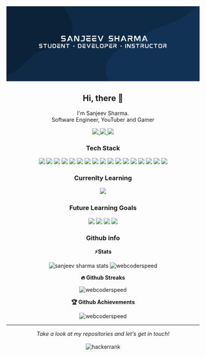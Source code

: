 <section align='center'>
<img src='./SANJEEV SHARMA.png' alt='Sanjeev Sharma' />

<h2 align="center">Hi, there 👋</h2>

<p align="center">I'm Sanjeev Sharma.<br/> Software Engineer, YouTuber and Gamer</p>
</p>

<p align="center">
  <a href="https://twitter.com/webcoderspeed/">
    <img src="https://img.shields.io/twitter/follow/webcoderspeed?label=Twitter&logo=twitter&style=for-the-badge" />
  </a>
  <a href="https://www.youtube.com/c/CODEWITHSPEED?sub_confirmation=1">
    <img src="http://img.shields.io/badge/YouTube-1K-red?label=YouTube&logo=YouTube&style=for-the-badge" />
  </a>
  <a href="https://www.linkedin.com/in/sanjeev-sharma-4b6340220/">
    <img src="https://img.shields.io/badge/LinkedIn-98-blue?label=LinkedIn&logo=LinkedIn&style=for-the-badge" />
  </a>
</p>

### Tech Stack

<img src = "https://img.shields.io/badge/-HTML5-E34F26?style=for-the-badge&logo=html5&logoColor=white"> 
<img src = "https://img.shields.io/badge/-CSS3-1572B6?style=for-the-badge&logo=css3&logoColor=white"> 
<img src="https://img.shields.io/badge/-JavaScript-black?style=for-the-badge&logo=JavaScript&logoColor=eed718"> 
<img src="https://img.shields.io/badge/-SASS-CD6799?style=for-the-badge&logo=sass&logoColor=white"> 
<img src="https://img.shields.io/badge/-Python3-black?style=for-the-badge&logo=python&logoColor=3776AB"> 
<img src="https://img.shields.io/badge/-Mocha%20and%20Chai-brown?style=for-the-badge&logo=mocha&logoColor=white"> 
<img src="https://img.shields.io/badge/-Git%20and%20Github-F05032?style=for-the-badge&logo=git&logoColor=white"> 
<img src="https://img.shields.io/badge/-Firebase-black?style=for-the-badge&logo=firebase&logoColor=FFCA28"> 
<img src="https://img.shields.io/badge/-React-161616?style=for-the-badge&logo=react&logoColor=00d9ff"> 
<img src="https://img.shields.io/badge/-Redux-764ABC?style=for-the-badge&logo=redux&logoColor=white">
<img src="https://img.shields.io/badge/-MongoDB-white?style=for-the-badge&logo=mongodb&logoColor=green">
<img src="https://img.shields.io/badge/-Nodejs-339933?style=for-the-badge&logo=Node.js&logoColor=green">
<img src="https://img.shields.io/badge/-JWT-white?style=for-the-badge&logo=JSON Web Tokens&logoColor=purple">
<img src="https://img.shields.io/badge/-Passport.js-black?style=for-the-badge&logo=Passport&logoColor=green">
<img src="https://img.shields.io/badge/-Express.js-white?style=for-the-badge&logo=express&logoColor=black">
<img src="https://img.shields.io/badge/-MY%20SQL-4479A1?style=for-the-badge&logo=mysql&logoColor=white">
<img src="https://img.shields.io/badge/-Tailwind%20css-001440?style=for-the-badge&logo=tailwindcss&logoColor=white">
<br />

### Currenlty Learning

<img src="https://img.shields.io/badge/-Typescript-4479A1?style=for-the-badge&logo=typescript&logoColor=white">
<br />

### Future Learning Goals

<img src="https://img.shields.io/badge/-Bootstrap-764ABC?style=for-the-badge&logo=bootstrap&logoColor=white">
<img src="https://img.shields.io/badge/-GraphQL-white?style=for-the-badge&logo=graphql&logoColor=764ABC">
<img src="https://img.shields.io/badge/-Django-black?style=for-the-badge&logo=Django&logoColor=green">
<img src="https://img.shields.io/badge/-blockchain-white?style=for-the-badge&logo=Blockchain.com&logoColor=764ABC">

### Github info

<b>⚡Stats</b>

<img height="180em" src='https://github-readme-stats.vercel.app/api?username=webcoderspeed&theme=vue-dark&hide_border=true' alt='sanjeev sharma stats'>
<img height="180em" src="https://github-readme-stats.vercel.app/api/top-langs?username=webcoderspeed&show_icons=true&locale=en&layout=compact&langs_count=7&hide_border=true&hide=c&theme=vue-dark" alt="webcoderspeed" />
</br>

**🔥 Github Streaks**

<img height="180em" src="http://github-readme-streak-stats.herokuapp.com?user=webcoderspeed&theme=vue-dark&hide_border=true" alt="webcoderspeed" />
</br>

**🏆 Github Achievements**

<img src="https://github-profile-trophy.vercel.app/?username=webcoderspeed&margin-w=5" alt="webcoderspeed" />
 <hr>
 <p>
    <i>Take a look at my repositories and let's get in touch!</i><br><br>
   <img alt="hackerrank" title="hackerrank" src="https://img.shields.io/badge/Thank-You-ff69b4.svg"/>
</p>
</section>
